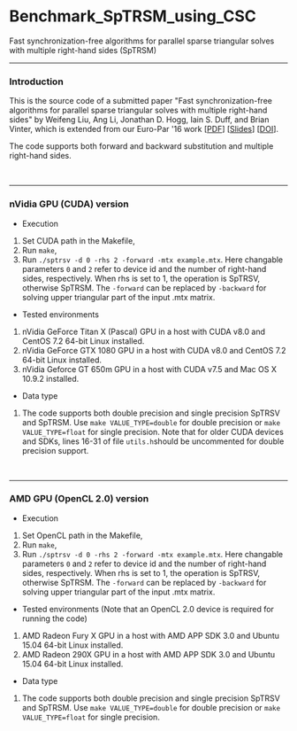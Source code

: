 # Benchmark_SpTRSM_using_CSC
Fast synchronization-free algorithms for parallel sparse triangular solves with multiple right-hand sides (SpTRSM)
<br><hr>
<h3>Introduction</h3>

This is the source code of a submitted paper "Fast synchronization-free algorithms for parallel sparse triangular solves with multiple right-hand sides" by Weifeng Liu, Ang Li, Jonathan D. Hogg, Iain S. Duff, and Brian Vinter, which is extended from our Euro-Par '16 work [[PDF](http://www.nbi.dk/~weifeng/papers/sptrsv_liu_europar16.pdf)] [[Slides](http://www.nbi.dk/~weifeng/slides/sptrsv_liu_europar16_slides.pdf)] [[DOI](http://dx.doi.org/10.1007/978-3-319-43659-3_45)].

The code supports both forward and backward substitution and multiple right-hand sides.

<br><hr>
<h3>nVidia GPU (CUDA) version</h3>

- Execution

1. Set CUDA path in the Makefile,
2. Run ``make``,
3. Run ``./sptrsv -d 0 -rhs 2 -forward -mtx example.mtx``. Here changable parameters `0` and `2` refer to device id and the number of right-hand sides, respectively. When rhs is set to 1, the operation is SpTRSV, otherwise SpTRSM. The `-forward` can be replaced by `-backward` for solving upper triangular part of the input .mtx matrix.

- Tested environments

1. nVidia GeForce Titan X (Pascal) GPU in a host with CUDA v8.0 and CentOS 7.2 64-bit Linux installed.
2. nVidia GeForce GTX 1080 GPU in a host with CUDA v8.0 and CentOS 7.2 64-bit Linux installed.
3. nVidia Geforce GT 650m GPU in a host with CUDA v7.5 and Mac OS X 10.9.2 installed.

- Data type

1. The code supports both double precision and single precision SpTRSV and SpTRSM. Use ``make VALUE_TYPE=double`` for double precision or ``make VALUE_TYPE=float`` for single precision. Note that for older CUDA devices and SDKs, lines 16-31 of file `utils.h`should be uncommented for double precision support.

<br><hr>
<h3>AMD GPU (OpenCL 2.0) version</h3>

- Execution

1. Set OpenCL path in the Makefile,
2. Run ``make``,
3. Run ``./sptrsv -d 0 -rhs 2 -forward -mtx example.mtx``. Here changable parameters `0` and `2` refer to device id and the number of right-hand sides, respectively. When rhs is set to 1, the operation is SpTRSV, otherwise SpTRSM. The `-forward` can be replaced by `-backward` for solving upper triangular part of the input .mtx matrix.

- Tested environments (Note that an OpenCL 2.0 device is required for running the code)

1. AMD Radeon Fury X GPU in a host with AMD APP SDK 3.0 and Ubuntu 15.04 64-bit Linux installed.
2. AMD Radeon 290X GPU in a host with AMD APP SDK 3.0 and Ubuntu 15.04 64-bit Linux installed.

- Data type

1. The code supports both double precision and single precision SpTRSV and SpTRSM. Use ``make VALUE_TYPE=double`` for double precision or ``make VALUE_TYPE=float`` for single precision. 
